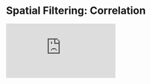 # Spatial Filtering: Correlation
![img](http://latex.codecogs.com/svg.latex?%5Cfrac%7B%5Csigma%7D%7B%5Cmu%7D)
